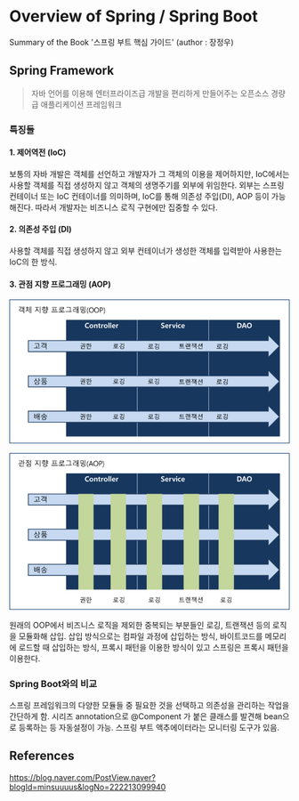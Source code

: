 # Overview of Spring / Spring Boot

Summary of the Book '스프링 부트 핵심 가이드' (author : 장정우)

## Spring Framework

> 자바 언어를 이용해 엔터프라이즈급 개발을 편리하게 만들어주는 오픈소스 경량급 애플리케이션 프레임워크

### 특징들

#### 1. 제어역전 (IoC)

보통의 자바 개발은 객체를 선언하고 개발자가 그 객체의 이용을 제어하지만, IoC에서는 사용할 객체를 직접 생성하지 않고 객체의 생명주기를 외부에 위임한다. 외부는 스프링 컨테이너 또는 IoC 컨테이너를 의미하며, IoC를 통해 의존성 주입(DI), AOP 등이 가능해진다. 따라서 개발자는 비즈니스 로직 구현에만 집중할 수 있다.

#### 2. 의존성 주입 (DI)

사용할 객체를 직접 생성하지 않고 외부 컨테이너가 생성한 객체를 입력받아 사용한는 IoC의 한 방식.

#### 3. 관점 지향 프로그래밍 (AOP)

![Alt text](images/image.png)

![Alt text](images/image-1.png)

원래의 OOP에서 비즈니스 로직을 제외한 중복되는 부분들인 로깅, 트랜잭션 등의 로직을 모듈화해 삽입. 삽입 방식으로는 컴파일 과정에 삽입하는 방식, 바이트코드를 메모리에 로드할 때 삽입하는 방식, 프록시 패턴을 이용한 방식이 있고 스프링은 프록시 패턴을 이용한다. 

### Spring Boot와의 비교

스프링 프레임워크의 다양한 모듈들 중 필요한 것을 선택하고 의존성을 관리하는 작업을 간단하게 함. 시리즈 annotation으로 @Component 가 붙은 클래스를 발견해 bean으로 등록하는 등 자동설정이 가능. 스프링 부트 액추에이터라는 모니터링 도구가 있음.

## References

https://blog.naver.com/PostView.naver?blogId=minsuuuus&logNo=222213099940
